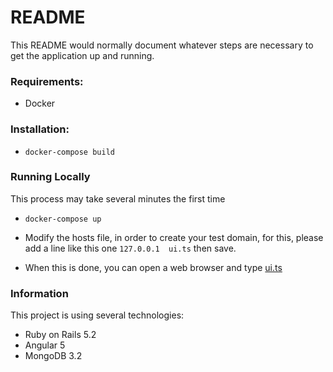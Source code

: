 # README

This README would normally document whatever steps are necessary to get the
application up and running.

### Requirements:

* Docker

### Installation:

* `docker-compose build`

### Running Locally

This process may take several minutes the first time
* `docker-compose up`

* Modify the hosts file, in order to create your test domain, for this, please add a line like this one
`127.0.0.1  ui.ts`
then save.

* When this is done, you can open a web browser and type
[ui.ts](http://ui.ts)

### Information

This project is using several technologies:

* Ruby on Rails 5.2
* Angular 5
* MongoDB 3.2

